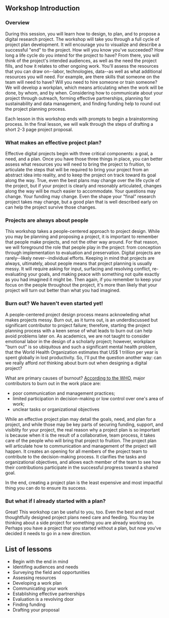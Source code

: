 ## Workshop Introduction

### Overview
During this session, you will learn how to design, to plan, and to propose a digital research project. The workshop will take you through a full cycle of project plan development. It will encourage you to visualize and describe a successful "end" to the project. How will you know you've succeeded? How long a life cycle do you intend for the project to have? From there, you will think of the project's intended audiences, as well as the need the project fills, and how it relates to other ongoing work. You'll assess the resources that you can draw on--labor, technologies, data--as well as what additional resources you will need. For example, are there skills that someone on the team will need to have? Will you need to hire someone or train someone? We will develop a workplan, which means articulating when the work will be done, by whom, and by when. Considering how to communicate about your project through outreach, forming effective partnerships, planning for sustainability and data management, and finding funding help to round out the project planning process. 

Each lesson in this workshop ends with prompts to begin a brainstorming process. In the final lesson, we will walk through the steps of drafting a short 2-3 page project proposal. 

### What makes an effective project plan?
Effective digital projects begin with three critical components: a goal, a need, and a plan. Once you have those three things in place, you can better assess what resources you will need to bring the project to fruition, to articulate the steps that will be required to bring your project from an abstract idea into reality, and to keep the project on track toward its goal along the way. True, even the best plans may change over the life cycle of the project, but if your project is clearly and resonably articulated, changes along the way will be much easier to accommodate. Your questions may change. Your funding may change. Even the shape your "final" research project takes may change, but a good plan that is well described early on can help the project survive those changes. 

### Projects are always about people
This workshop takes a people-centered approach to project design. While you may be planning and proposing a project, it is important to remember that people make projects, and not the other way around. For that reason, we will foreground the role that people play in the project: from conception through implementation to evaluation and preservation. Digital projects are rarely--likely never--individual efforts. Keeping in mind that projects are always, ultimately, about people means that project planning is usually messy. It will require asking for input, surfacing and resolving conflict, re-evaluating your goals, and making peace with something not quite exactly as you had imagined it might be. Then again, if you remember to keep your focus on the people throughout the project, it's more than likely that your project will turn out better than what you had imagined. 

### Burn out? We haven't even started yet!
A people-centered project design process means acknowleding what makes projects messy. Burn out, as it turns out, is an underdiscussed but significant contributor to project failure; therefore, starting the project planning process with a keen sense of what leads to burn out can help avoid problems later on. As academics, we are not taught to consider emotional labor in the design of a scholarly project; however, workplace "burn out" is so ubiquitous and such a significant mental health problem, that the World Health Organization estimates that US$ 1 trillion per year is spent globally in lost productivity. So, I'll put the question another way: can we really afford *not* thinking about burn out when designing a digital project? 

What are primary causes of burnout? [According to the WHO](https://www.who.int/mental_health/in_the_workplace/en/), major contributors to burn out in the work place are: 
- poor communication and management practices;
- limited participation in decision-making or low control over one's area of work;
- unclear tasks or organizational objectives

While an effective project plan may detail the goals, need, and plan for a project, and while those may be key parts of securing funding, support, and visiblity for your project, the real reason why a project plan is so important is because when it is the result of a collaborative, team process, it takes care of the people who will bring that project to fruition. The project plan will articulate how to communication and management of the project will happen. It creates an opening for all members of the project team to contribute to the decision-making process. It clarifies the tasks and organizational objectives, and allows each member of the team to see how their contributions participate in the successful progress toward a shared goal. 

In the end, creating a project plan is the least expensive and most impactful thing you can do to ensure its success.

### But what if I already started with a plan? 
Great! This workshop can be useful to you, too. Even the best and most thoughtfully designed project plans need care and feeding. You may be thinking about a side project for something you are already working on. Perhaps you have a project that you started without a plan, but now you've decided it needs to go in a new direction.  


## List of lessons
- Begin with the end in mind
- Identifing audiences and needs
- Surveying the field and opportunities
- Assessing resources
- Developing a work plan
- Communicating your work
- Establishing effective partnerships
- Evaluation is a revolving door
- Finding funding
- Drafting your proposal

